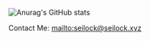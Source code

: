 ![Anurag's GitHub stats](https://github-readme-stats.vercel.app/api?username=Seilock&show_icons=true&theme=radical)

Contact Me:
[mailto:seilock@seilock.xyz](seilock@seilock.xyz)
